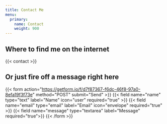 ```yaml
---
title: Contact Me
menu:
  primary:
    name: Contact
    weight: 900
---
```


## Where to find me on the internet

{{< contact >}}

## Or just fire off a message right here

{{< form action="https://getform.io/f/d7f87367-f6dc-46f8-97a0-8efa19f3f73e" method="POST" submit="Send" >}}
  {{< field name="name" type="text" label="Name" icon="user" required="true" >}}
  {{< field name="email" type="email" label="Email" icon="envelope" required="true" >}}
  {{< field name="message" type="textarea" label="Message" required="true">}}
{{< /form >}}

